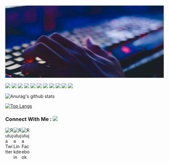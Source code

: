 

![Software Engineer](https://github.com/RutuBachhav/RutuBachhav/blob/main/pexels-photo-735911.jpeg)






<img src="https://img.shields.io/badge/c++%20-%2300599C.svg?&style=for-the-badge&logo=c%2B%2B&logoColor=black">   <img src="https://img.shields.io/badge/python%20-%2314354C.svg?&style=for-the-badge&logo=python&logoColor=FFD43B">   <img src="https://img.shields.io/badge/java%20-%2300599C.svg?&style=for-the-badge&logo=java&logoColor=white">   <img src="https://img.shields.io/badge/html5%20-%23E34F26.svg?&style=for-the-badge&logo=html5&logoColor=white">   <img src="https://img.shields.io/badge/css3%20-%231572B6.svg?&style=for-the-badge&logo=css3&logoColor=white">   <img src="https://img.shields.io/badge/bootstrap%20-%23563D7C.svg?&style=for-the-badge&logo=bootstrap&logoColor=white">   <img src="https://img.shields.io/badge/javascript%20-%23323330.svg?&style=for-the-badge&logo=javascript&logoColor=%23F7DF1E">   <img src="https://img.shields.io/badge/mysql%20-%2300599C.svg?&style=for-the-badge&logo=mysql&logoColor=white">   <img  src="https://img.shields.io/badge/sublime text%20-%2320232a.svg?&style=for-the-badge&logo=sublime-text&logoColor=FF9800">   <img src="http://img.shields.io/badge/-VS%20Code-000000?style=for-the-badge&logo=Visual-studio-code&logoColor=blue">   <img src="http://img.shields.io/badge/github-000000?style=for-the-badge&logo=github&logoColor=white">   


![Anurag's github stats](https://github-readme-stats.vercel.app/api?username=RutuBachhav&show_icons=true&theme=react)



[![Top Langs](https://github-readme-stats.vercel.app/api/top-langs/?username=RutuBachhav&layout=compact)](https://github.com/anuraghazra/github-readme-stats&bg_color=191919)

### Connect With Me : <img src="https://media.giphy.com/media/LnQjpWaON8nhr21vNW/giphy.gif" width="60">


<a href="https://twitter.com/Rutuja46286019">
  <img align="left" alt="Rutuja Twitter" width="26px" src="https://cdn.jsdelivr.net/npm/simple-icons@v3/icons/twitter.svg" />
</a>
<a href="https://www.linkedin.com/in/rutuja-bachhav-9499981b1/">
  <img align="left" alt="Rutuja Linkdein" width="26px" src="https://cdn.jsdelivr.net/npm/simple-icons@v3/icons/linkedin.svg" />
</a>
<a href="https://www.facebook.com/rutuja.bachhav.102/">
  <img align="left" alt="Rutuja Facebook" width="26px" src="https://cdn.jsdelivr.net/npm/simple-icons@v3/icons/facebook.svg" />
</a>

